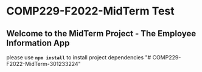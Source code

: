 # COMP229-F2022-MidTerm Test

## Welcome to the MidTerm Project - The Employee Information App

please use **`npm install`** to install project dependencies
"# COMP229-F2022-MidTerm-301233224" 
